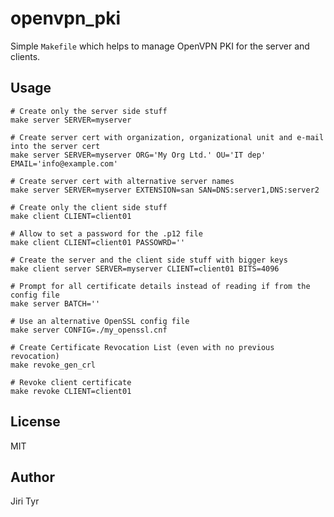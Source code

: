 openvpn_pki
===========

Simple `Makefile` which helps to manage OpenVPN PKI for the server and clients.


Usage
-----

```
# Create only the server side stuff
make server SERVER=myserver

# Create server cert with organization, organizational unit and e-mail into the server cert
make server SERVER=myserver ORG='My Org Ltd.' OU='IT dep' EMAIL='info@example.com'

# Create server cert with alternative server names
make server SERVER=myserver EXTENSION=san SAN=DNS:server1,DNS:server2

# Create only the client side stuff
make client CLIENT=client01

# Allow to set a password for the .p12 file
make client CLIENT=client01 PASSOWRD=''

# Create the server and the client side stuff with bigger keys
make client server SERVER=myserver CLIENT=client01 BITS=4096

# Prompt for all certificate details instead of reading if from the config file
make server BATCH=''

# Use an alternative OpenSSL config file
make server CONFIG=./my_openssl.cnf

# Create Certificate Revocation List (even with no previous revocation)
make revoke_gen_crl

# Revoke client certificate
make revoke CLIENT=client01
```


License
-------

MIT


Author
------

Jiri Tyr
